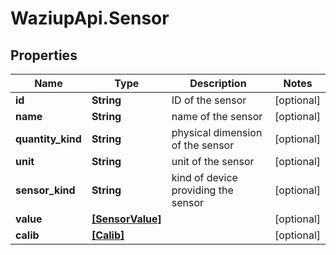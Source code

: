 # WaziupApi.Sensor

## Properties

| Name              | Type                                | Description                         | Notes      |
| ----------------- | ----------------------------------- | ----------------------------------- | ---------- |
| **id**            | **String**                          | ID of the sensor                    | [optional] |
| **name**          | **String**                          | name of the sensor                  | [optional] |
| **quantity_kind** | **String**                          | physical dimension of the sensor    | [optional] |
| **unit**          | **String**                          | unit of the sensor                  | [optional] |
| **sensor_kind**   | **String**                          | kind of device providing the sensor | [optional] |
| **value**         | [**[SensorValue]**](SensorValue.md) |                                     | [optional] |
| **calib**         | [**[Calib]**](Calib.md)             |                                     | [optional] |
